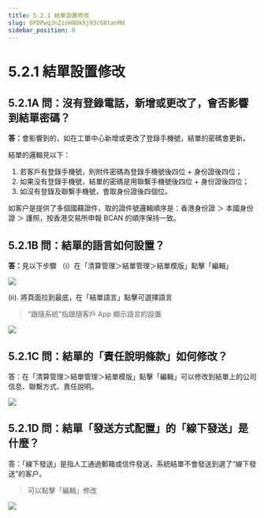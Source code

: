 ```yaml
---
title: 5.2.1 結單設置修改
slug: OFDPwqJnZioH8OkXj93cG8tanMd
sidebar_position: 0
---
```



# 5.2.1 結單設置修改

## 5.2.1A 問：沒有登錄電話，新增或更改了，會否影響到結單密碼？

<b>答：</b>會影響到的，如在工單中心新增或更改了登錄手機號，結單的密碼會更新。

結單的邏輯見以下：

1. 若客戶有登錄手機號，則附件密碼為登錄手機號後四位 + 身份證後四位；
2. 如果没有登錄手機號，結單的密碼是用聯繫手機號後四位 + 身份證後四位；
3. 如沒有登錄及聯繫手機號，會取身份證後四個位。

如客户是提供了多個國藉證件，取的證件號邏輯順序是：香港身份證 ＞ 本國身份證 ＞ 護照，按香港交易所申報 BCAN 的順序保持一致。

## 5.2.1B 問：結單的語言如何設置？

<b>答：</b>見以下步驟
（i）在「清算管理＞結單管理＞結單模版」點擊「編輯」

<img src="/assets/VthkbUfl5oeeH4xR3A5cdQaEnTf.png" src-width="1842" src-height="1430" align="center"/>

(ii). 將頁面拉到最底，在「結單語言」點擊可選擇語言

> “跟隨系統”指跟隨客戶 App 顯示語言的設置

<img src="/assets/SnZ7brQHPo79nkxGxMQc2USdnpd.png" src-width="1898" src-height="1430" align="center"/>

## 5.2.1C 問：結單的「責任說明條款」如何修改？

答：在「清算管理＞結單管理＞結單模版」點擊「編輯」可以修改到結單上的公司信息、聯繫方式、責任說明。

<img src="/assets/QUtUbUwxBoU0uXxgQlxcRYJvnre.png" src-width="1980" src-height="1410" align="center"/>

## 5.2.1D 問：結單「發送方式配置」的「線下發送」是什麼？

答：「線下發送」是指人工通過郵箱或信件發送，系統結單不會發送到選了“線下發送”的客户。

> 可以點擊「編輯」修改

<img src="/assets/PrXJb9JQ2oqydVxPj8Fcfmf0nSQ.png" src-width="2814" src-height="1300" align="center"/>

